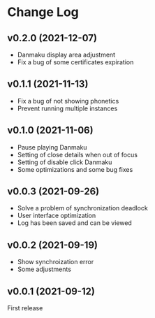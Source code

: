 # Change Log

## v0.2.0 (2021-12-07)

- Danmaku display area adjustment
- Fix a bug of some certificates expiration

## v0.1.1 (2021-11-13)

- Fix a bug of not showing phonetics
- Prevent running multiple instances

## v0.1.0 (2021-11-06)

- Pause playing Danmaku
- Setting of close details when out of focus
- Setting of disable click Danmaku
- Some optimizations and some bug fixes

## v0.0.3 (2021-09-26)

- Solve a problem of synchronization deadlock
- User interface optimization
- Log has been saved and can be viewed

## v0.0.2 (2021-09-19)

- Show synchroization error
- Some adjustments

## v0.0.1 (2021-09-12)

First release
